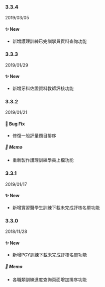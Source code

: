 ### 3.3.4
2019/03/05
#### :sparkles: New
- 新增護理訓練已完訓學員資料查詢功能

### 3.3.3
2019/01/29
#### :sparkles: New
- 新增牙科佐證資料教師評核功能

### 3.3.2
2019/01/21
#### :construction: Bug Fix
- 修復一般評量題目排序
##### :memo: Memo
- 重新製作護理訓練學員上檔功能

### 3.3.1
2019/01/17
#### :sparkles: New
- 新增實習醫學生訓練下載未完成評核名單功能

### 3.3.0
2018/11/28
#### :sparkles: New
- 新增PGY訓練下載未完成評核名單功能
##### :memo: Memo
- 各職類訓練進度查詢頁面增加排序功能
